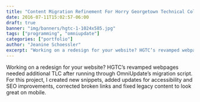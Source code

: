 ```yaml
---
title: "Content Migration Refinement For Horry Georgetown Technical College"
date: 2016-07-11T15:02:57-06:00
draft: true
banner: "img/banners/hgtc-1-1024x585.jpg"
tags: ["programming", "omniupdate"]
categories: ["portfolio"]
author: "Jeanine Schoessler"
excerpt: "Working on a redesign for your website? HGTC’s revamped webpages needed additional TLC after running through OmniUpdate’s migration script. For this project, I created new snippets, added updates for accessibility and SEO improvements, corrected broken links and fixed legacy content to look great on mobile."
---
```


Working on a redesign for your website? HGTC’s revamped webpages needed additional TLC after running through OmniUpdate’s migration script. For this project, I created new snippets, added updates for accessibility and SEO improvements, corrected broken links and fixed legacy content to look great on mobile.